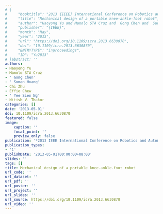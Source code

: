 ```yaml
---
# {
#     "booktitle": "2013 {IEEE} International Conference on Robotics and Automation",
#     "title": "Mechanical design of a portable knee-ankle-foot robot",
#     "author": "Haoyong Yu and Manolo STA Cruz and  Gong Chen and  Sunan Huang and Chi Zhu and Effie Chew and  Yee Sien Ng and Nitish V. Thakor",
#     "publisher": "{IEEE}",
#     "month": "May",
#     "year": "2013",
#     "url": "https://doi.org/10.1109/icra.2013.6630870",
#     "doi": "10.1109/icra.2013.6630870",
#     "ENTRYTYPE": "inproceedings",
#     "ID": "Yu2013"
# }abstract: ''
authors:
- Haoyong Yu
- Manolo STA Cruz
- ' Gong Chen'
- ' Sunan Huang'
- Chi Zhu
- Effie Chew
- ' Yee Sien Ng'
- Nitish V. Thakor
categories: []
date: '2013-05-01'
doi: 10.1109/icra.2013.6630870
featured: false
image:
    caption: ''
    focal_point: ''
    preview_only: false
publication: '*2013 IEEE International Conference on Robotics and Automation,May*'
publication_types:
- '1'
publishDate: '2013-05-01T00:00:00+08:00'
slides: ''
tags: []
title: Mechanical design of a portable knee-ankle-foot robot
url_code: ''
url_dataset: ''
url_pdf: ''
url_poster: ''
url_project: ''
url_slides: ''
url_source: https://doi.org/10.1109/icra.2013.6630870
url_video: ''
---
```

